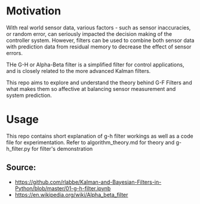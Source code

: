 # Motivation 

With real world sensor data, various factors - such as sensor inaccuracies, or random error, can seriously impacted the decision making of the controller system. 
However, filters can be used to combine both sensor data with prediction data from residual memory to decrease the effect of sensor errors. 

THe G-H or Alpha-Beta filter is a simplified filter for control applications, and is closely related to the more advanced Kalman filters.

This repo aims to explore and understand the theory behind G-F Filters and what makes them so affective at balancing sensor measurement and system prediction.

# Usage

This repo contains short explanation of g-h filter workings as well as a code file for experimentation.
Refer to algorithm_theory.md for theory and g-h_filter.py for filter's demonstration

## Source: 
- https://github.com/rlabbe/Kalman-and-Bayesian-Filters-in-Python/blob/master/01-g-h-filter.ipynb
- https://en.wikipedia.org/wiki/Alpha_beta_filter
